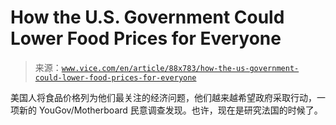<!--yml

category: 未分类

date: 2024-05-27 15:18:32

-->

# How the U.S. Government Could Lower Food Prices for Everyone

> 来源：[`www.vice.com/en/article/88x783/how-the-us-government-could-lower-food-prices-for-everyone`](https://www.vice.com/en/article/88x783/how-the-us-government-could-lower-food-prices-for-everyone)

美国人将食品价格列为他们最关注的经济问题，他们越来越希望政府采取行动，一项新的 YouGov/Motherboard 民意调查发现。也许，现在是研究法国的时候了。
